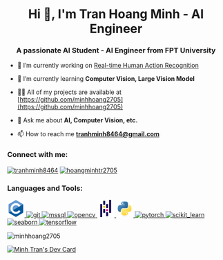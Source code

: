 <h1 align="center">Hi 👋, I'm Tran Hoang Minh - AI Engineer</h1>
<h3 align="center">A passionate AI Student - AI Engineer from FPT University</h3>


- 🔭 I’m currently working on [Real-time Human Action Recognition](https://github.com/ThongVM003/Real-time-Human-Action-Detection)

- 🌱 I’m currently learning **Computer Vision, Large Vision Model**

- 👨‍💻 All of my projects are available at [https://github.com/minhhoang2705](https://github.com/minhhoang2705)

- 💬 Ask me about **AI, Computer Vision, etc.**

- 📫 How to reach me **tranhminh8464@gmail.com**

<h3 align="left">Connect with me:</h3>
<p align="left">
<a href="https://linkedin.com/in/tranhminh8464" target="blank"><img align="center" src="https://raw.githubusercontent.com/rahuldkjain/github-profile-readme-generator/master/src/images/icons/Social/linked-in-alt.svg" alt="tranhminh8464" height="30" width="40" /></a>
<a href="https://fb.com/hoangminhtr2705" target="blank"><img align="center" src="https://raw.githubusercontent.com/rahuldkjain/github-profile-readme-generator/master/src/images/icons/Social/facebook.svg" alt="hoangminhtr2705" height="30" width="40" /></a>
</p>
<h3 align="left">Languages and Tools:</h3>
<p align="left"> <a href="https://www.cprogramming.com/" target="_blank" rel="noreferrer"> <img src="https://raw.githubusercontent.com/devicons/devicon/master/icons/c/c-original.svg" alt="c" width="40" height="40"/> </a> <a href="https://git-scm.com/" target="_blank" rel="noreferrer"> <img src="https://www.vectorlogo.zone/logos/git-scm/git-scm-icon.svg" alt="git" width="40" height="40"/> </a> <a href="https://www.microsoft.com/en-us/sql-server" target="_blank" rel="noreferrer"> <img src="https://www.svgrepo.com/show/303229/microsoft-sql-server-logo.svg" alt="mssql" width="40" height="40"/> </a> <a href="https://opencv.org/" target="_blank" rel="noreferrer"> <img src="https://www.vectorlogo.zone/logos/opencv/opencv-icon.svg" alt="opencv" width="40" height="40"/> </a> <a href="https://pandas.pydata.org/" target="_blank" rel="noreferrer"> <img src="https://raw.githubusercontent.com/devicons/devicon/2ae2a900d2f041da66e950e4d48052658d850630/icons/pandas/pandas-original.svg" alt="pandas" width="40" height="40"/> </a> <a href="https://www.python.org" target="_blank" rel="noreferrer"> <img src="https://raw.githubusercontent.com/devicons/devicon/master/icons/python/python-original.svg" alt="python" width="40" height="40"/> </a> <a href="https://pytorch.org/" target="_blank" rel="noreferrer"> <img src="https://www.vectorlogo.zone/logos/pytorch/pytorch-icon.svg" alt="pytorch" width="40" height="40"/> </a> <a href="https://scikit-learn.org/" target="_blank" rel="noreferrer"> <img src="https://upload.wikimedia.org/wikipedia/commons/0/05/Scikit_learn_logo_small.svg" alt="scikit_learn" width="40" height="40"/> </a> <a href="https://seaborn.pydata.org/" target="_blank" rel="noreferrer"> <img src="https://seaborn.pydata.org/_images/logo-mark-lightbg.svg" alt="seaborn" width="40" height="40"/> </a> <a href="https://www.tensorflow.org" target="_blank" rel="noreferrer"> <img src="https://www.vectorlogo.zone/logos/tensorflow/tensorflow-icon.svg" alt="tensorflow" width="40" height="40"/> </a> </p>

<p><img align="center" src="https://github-readme-stats.vercel.app/api/top-langs?username=minhhoang2705&show_icons=true&locale=en&layout=compact" alt="minhhoang2705" /></p>
<p align="left">
<a href="https://app.daily.dev/hoangminhtr2705"><img src="https://api.daily.dev/devcards/v2/pAKn0SdaNhtGmPpn5tlCN.png?r=xzl&type=wide" width="652" alt="Minh Tran's Dev Card"/></a>
</p>
